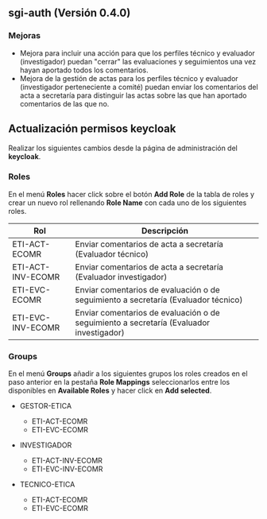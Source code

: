 ## sgi-auth (Versión 0.4.0)

### Mejoras
* Mejora para incluir una acción para que los perfiles técnico y evaluador (investigador) puedan "cerrar" las evaluaciones y seguimientos una vez hayan aportado todos los comentarios.
* Mejora de la gestión de actas para los perfiles técnico y evaluador (investigador perteneciente a comité) puedan enviar los comentarios del acta a secretaría para distinguir las actas sobre las que han aportado comentarios de las que no.

## Actualización permisos keycloak

Realizar los siguientes cambios desde la página de administración del **keycloak**.

### Roles
En el menú **Roles** hacer click sobre el botón **Add Role** de la tabla de roles y crear un nuevo rol rellenando **Role Name** con cada uno de los siguientes roles.

| Rol | Descripción |
|---|---|
| ETI-ACT-ECOMR | Enviar comentarios de acta a secretaría (Evaluador técnico) |
| ETI-ACT-INV-ECOMR | Enviar comentarios de acta a secretaría (Evaluador investigador) |
| ETI-EVC-ECOMR | Enviar comentarios de evaluación o de seguimiento a secretaría (Evaluador técnico) |
| ETI-EVC-INV-ECOMR | Enviar comentarios de evaluación o de seguimiento a secretaría (Evaluador investigador) |

### Groups
En el menú **Groups** añadir a los siguientes grupos los roles creados en el paso anterior en la pestaña **Role Mappings** seleccionarlos entre los disponibles en **Available Roles** y hacer click en **Add selected**.

* GESTOR-ETICA
  * ETI-ACT-ECOMR
  * ETI-EVC-ECOMR

* INVESTIGADOR
  * ETI-ACT-INV-ECOMR
  * ETI-EVC-INV-ECOMR

* TECNICO-ETICA
  * ETI-ACT-ECOMR
  * ETI-EVC-ECOMR
